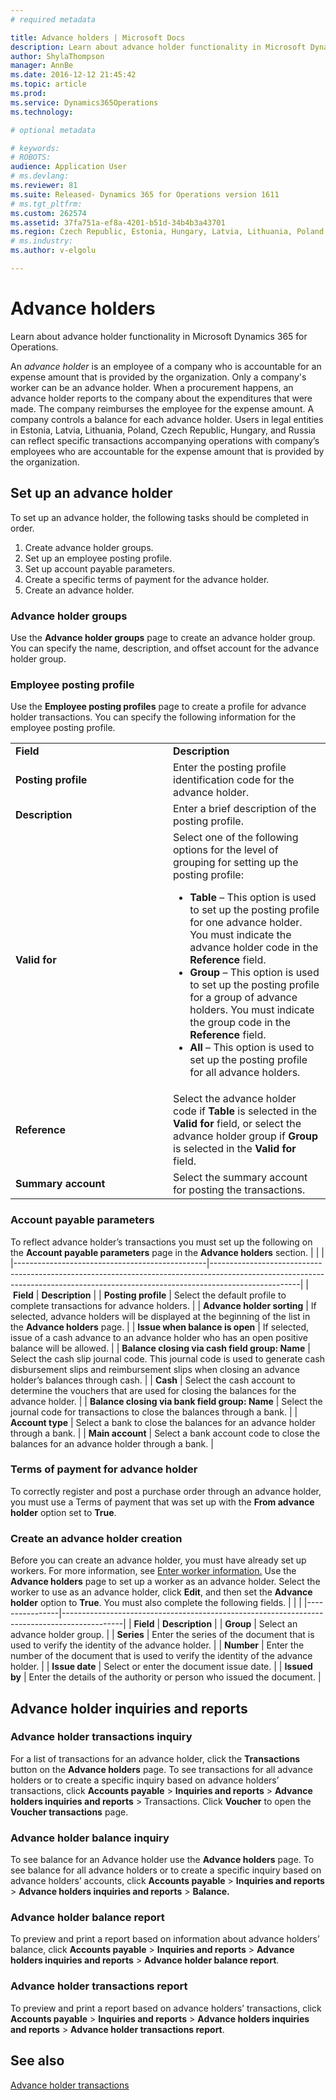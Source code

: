 ```yaml
---
# required metadata

title: Advance holders | Microsoft Docs
description: Learn about advance holder functionality in Microsoft Dynamics 365 for Operations.
author: ShylaThompson
manager: AnnBe
ms.date: 2016-12-12 21:45:42
ms.topic: article
ms.prod: 
ms.service: Dynamics365Operations
ms.technology: 

# optional metadata

# keywords: 
# ROBOTS: 
audience: Application User
# ms.devlang: 
ms.reviewer: 81
ms.suite: Released- Dynamics 365 for Operations version 1611
# ms.tgt_pltfrm: 
ms.custom: 262574
ms.assetid: 37fa751a-ef8a-4201-b51d-34b4b3a43701
ms.region: Czech Republic, Estonia, Hungary, Latvia, Lithuania, Poland, Russia
# ms.industry: 
ms.author: v-elgolu

---
```


# Advance holders

Learn about advance holder functionality in Microsoft Dynamics 365 for Operations.

An *advance holder* is an employee of a company who is accountable for an expense amount that is provided by the organization. Only a company's worker can be an advance holder. When a procurement happens, an advance holder reports to the company about the expenditures that were made. The company reimburses the employee for the expense amount. A company controls a balance for each advance holder. Users in legal entities in Estonia, Latvia, Lithuania, Poland, Czech Republic, Hungary, and Russia can reflect specific transactions accompanying operations with company’s employees who are accountable for the expense amount that is provided by the organization.

## Set up an advance holder
To set up an advance holder, the following tasks should be completed in order.
1.  Create advance holder groups.
2.  Set up an employee posting profile.
3.  Set up account payable parameters.
4.  Create a specific terms of payment for the advance holder.
5.  Create an advance holder.

### Advance holder groups

Use the **Advance holder groups** page to create an advance holder group. You can specify the name, description, and offset account for the advance holder group.
### Employee posting profile

Use the **Employee posting profiles** page to create a profile for advance holder transactions. You can specify the following information for the employee posting profile.
<table>
<colgroup>
<col width="50%" />
<col width="50%" />
</colgroup>
<tbody>
<tr class="odd">
<td><strong>Field</strong></td>
<td><strong>Description</strong></td>
</tr>
<tr class="even">
<td><strong>Posting profile</strong></td>
<td>Enter the posting profile identification code for the advance holder.</td>
</tr>
<tr class="odd">
<td><strong>Description</strong></td>
<td>Enter a brief description of the posting profile.</td>
</tr>
<tr class="even">
<td><strong>Valid for</strong></td>
<td>Select one of the following options for the level of grouping for setting up the posting profile:
<ul>
<li><strong>Table</strong> – This option is used to set up the posting profile for one advance holder. You must indicate the advance holder code in the <strong>Reference</strong> field.</li>
<li><strong>Group</strong> – This option is used to set up the posting profile for a group of advance holders. You must indicate the group code in the <strong>Reference</strong> field.</li>
<li><strong>All</strong> – This option is used to set up the posting profile for all advance holders.</li>
</ul></td>
</tr>
<tr class="odd">
<td><strong>Reference</strong></td>
<td>Select the advance holder code if <strong>Table</strong> is selected in the <strong>Valid for</strong> field, or select the advance holder group if <strong>Group</strong> is selected in the <strong>Valid for</strong> field.</td>
</tr>
<tr class="even">
<td><strong>Summary account</strong></td>
<td>Select the summary account for posting the transactions.</td>
</tr>
</tbody>
</table>

### Account payable parameters

To reflect advance holder’s transactions you must set up the following on the **Account payable parameters** page in the **Advance holders** section.
|                                                |                                                                                                                                                                                  |
|------------------------------------------------|----------------------------------------------------------------------------------------------------------------------------------------------------------------------------------|
|  **Field**                                     | **Description**                                                                                                                                                                  |
| **Posting profile**                            | Select the default profile to complete transactions for advance holders.                                                                                                         |
| **Advance holder sorting**                     | If selected, advance holders will be displayed at the beginning of the list in the **Advance holders** page.                                                                     |
| **Issue when balance is open**                 | If selected, issue of a cash advance to an advance holder who has an open positive balance will be allowed.                                                                      |
| **Balance closing via cash field group: Name** | Select the cash slip journal code. This journal code is used to generate cash disbursement slips and reimbursement slips when closing an advance holder’s balances through cash. |
| **Cash**                                       | Select the cash account to determine the vouchers that are used for closing the balances for the advance holder.                                                                 |
| **Balance closing via bank field group: Name** | Select the journal code for transactions to close the balances through a bank.                                                                                                   |
| **Account type**                               | Select a bank to close the balances for an advance holder through a bank.                                                                                                        |
| **Main account**                               | Select a bank account code to close the balances for an advance holder through a bank.                                                                                           |

### Terms of payment for advance holder

To correctly register and post a purchase order through an advance holder, you must use a Terms of payment that was set up with the **From advance holder** option set to **True**.
### Create an advance holder creation

Before you can create an advance holder, you must have already set up workers. For more information, see [Enter worker information.](http://ax.help.dynamics.com/en/wiki/enter-worker-information/) Use the **Advance holders** page to set up a worker as an advance holder. Select the worker to use as an advance holder, click **Edit**, and then set the **Advance holder** option to **True**. You must also complete the following fields.
|                |                                                                                             |
|----------------|---------------------------------------------------------------------------------------------|
| **Field**      | **Description**                                                                             |
| **Group**      | Select an advance holder group.                                                             |
| **Series**     | Enter the series of the document that is used to verify the identity of the advance holder. |
| **Number**     | Enter the number of the document that is used to verify the identity of the advance holder. |
| **Issue date** | Select or enter the document issue date.                                                    |
| **Issued by**  | Enter the details of the authority or person who issued the document.                       |

## Advance holder inquiries and reports
### Advance holder transactions inquiry

For a list of transactions for an advance holder, click the **Transactions** button on the **Advance holders** page. To see transactions for all advance holders or to create a specific inquiry based on advance holders’ transactions, click **Accounts payable** &gt; **Inquiries and reports** &gt; **Advance holders inquiries and reports** &gt; Transactions. Click **Voucher** to open the **Voucher transactions** page.
### Advance holder balance inquiry

To see balance for an Advance holder use the **Advance holders** page. To see balance for all advance holders or to create a specific inquiry based on advance holders’ accounts, click **Accounts payable** &gt; **Inquiries and reports** &gt; **Advance holders inquiries and reports** &gt; **Balance.**
### Advance holder balance report

To preview and print a report based on information about advance holders’ balance, click **Accounts payable** &gt; **Inquiries and reports** &gt; **Advance holders inquiries and reports** &gt; **Advance holder balance report**.
### Advance holder transactions report

To preview and print a report based on advance holders’ transactions, click **Accounts payable** &gt; **Inquiries and reports** &gt; **Advance holders inquiries and reports** &gt; **Advance holder transactions report**.



See also
--------

[Advance holder transactions](https://docs.microsoft.com/en-us/dynamics365/operations/financials/localizations/europe/advance-holders-transactions)

